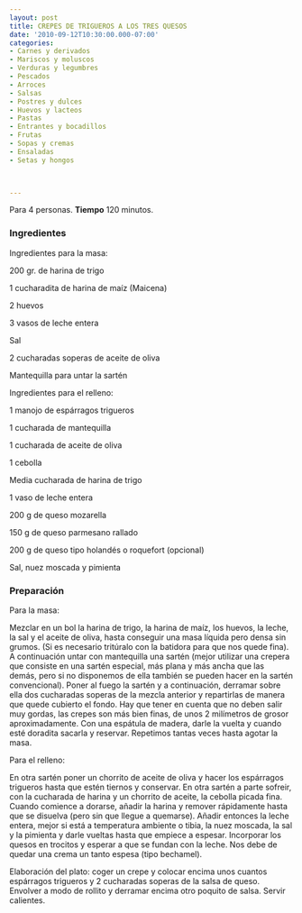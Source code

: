 ```yaml
---
layout: post
title: CREPES DE TRIGUEROS A LOS TRES QUESOS
date: '2010-09-12T10:30:00.000-07:00'
categories:
- Carnes y derivados
- Mariscos y moluscos
- Verduras y legumbres
- Pescados
- Arroces
- Salsas
- Postres y dulces
- Huevos y lacteos
- Pastas
- Entrantes y bocadillos
- Frutas
- Sopas y cremas
- Ensaladas
- Setas y hongos
 


---
```


Para 4 personas.
<b>Tiempo</b> 120 minutos.

<h3>Ingredientes</h3>

Ingredientes para la masa:

200 gr. de harina de trigo

1 cucharadita de harina de maíz (Maicena)

2 huevos

3 vasos de leche entera

Sal

2 cucharadas soperas de aceite de oliva

Mantequilla para untar la sartén

Ingredientes para el relleno:

1 manojo de espárragos trigueros

1 cucharada de mantequilla

1 cucharada de aceite de oliva

1 cebolla

Media cucharada de harina de trigo

1 vaso de leche entera

200 g de queso mozarella

150 g de queso parmesano rallado

200 g de queso tipo holandés o roquefort (opcional)

Sal, nuez moscada y pimienta

<h3>Preparación</h3>

Para la masa:

Mezclar en un bol la harina de trigo, la harina de maíz, los huevos, la leche, la sal y el aceite de oliva, hasta conseguir una masa líquida pero densa sin grumos. (Si es necesario tritúralo con la batidora para que nos quede fina). A continuación untar con mantequilla una sartén (mejor utilizar una crepera que consiste en una sartén especial, más plana y más ancha que las demás, pero si no disponemos de ella también se pueden hacer en la sartén convencional). Poner al fuego la sartén y a continuación, derramar sobre ella dos cucharadas soperas de la mezcla anterior y repartirlas de manera que quede cubierto el fondo. Hay que tener en cuenta que no deben salir muy gordas, las crepes son más bien finas, de unos 2 milímetros de grosor aproximadamente. Con una espátula de madera, darle la vuelta y cuando esté doradita sacarla y reservar. Repetimos tantas veces hasta agotar la masa.

Para el relleno:

En otra sartén poner un chorrito de aceite de oliva y hacer los espárragos trigueros hasta que estén tiernos y conservar. En otra sartén a parte sofreir, con la cucharada de harina y un chorrito de aceite, la cebolla picada fina. Cuando comience a dorarse, añadir la harina y remover rápidamente hasta que se disuelva (pero sin que llegue a quemarse). Añadir entonces la leche entera, mejor si está a temperatura ambiente o tibia, la nuez moscada, la sal y la pimienta y darle vueltas hasta que empiece a espesar. Incorporar los quesos en trocitos y esperar a que se fundan con la leche. Nos debe de quedar una crema un tanto espesa (tipo bechamel).

Elaboración del plato: coger un crepe y colocar encima unos cuantos espárragos trigueros y 2 cucharadas soperas de la salsa de queso. Envolver a modo de rollito y derramar encima otro poquito de salsa. Servir calientes.

